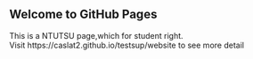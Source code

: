 ## Welcome to GitHub Pages
<div>
This is a NTUTSU page,which for student right.
</div>
<div>
Visit https://caslat2.github.io/testsup/website to see more detail
</div>
